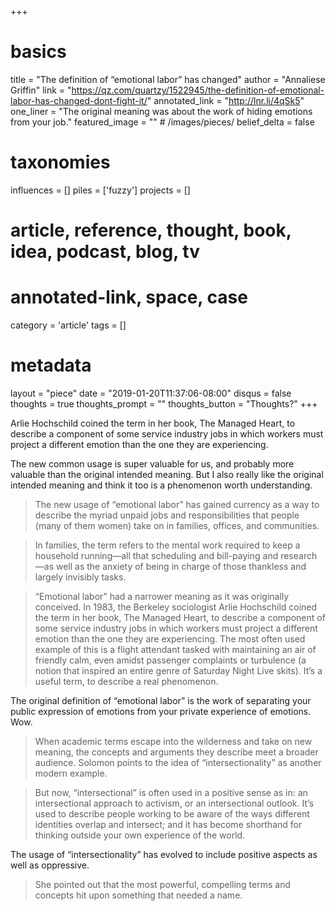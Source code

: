 +++
# basics
title     		 	= "The definition of “emotional labor” has changed"
author 					= "Annaliese Griffin"
link 						= "https://qz.com/quartzy/1522945/the-definition-of-emotional-labor-has-changed-dont-fight-it/"
annotated_link  = "http://lnr.li/4qSk5"
one_liner 		 	= "The original meaning was about the work of hiding emotions from your job."
featured_image 	= "" # /images/pieces/
belief_delta   	= false

# taxonomies
influences		 	= []
piles     		 	= ['fuzzy']
projects			 	= []

# article, reference, thought, book, idea, podcast, blog, tv
# annotated-link, space, case
category  		 	= 'article'
tags					 	= []

# metadata
layout	    	 	= "piece"
date 						= "2019-01-20T11:37:06-08:00"
disqus    		 	= false
thoughts			 	= true
thoughts_prompt = ""
thoughts_button = "Thoughts?"
+++

Arlie Hochschild coined the term in her book, The Managed Heart, to describe a component of some service industry jobs in which workers must project a different emotion than the one they are experiencing.

The new common usage is super valuable for us, and probably more valuable than the original intended meaning. But I also really like the original intended meaning and think it too is a phenomenon worth understanding. 

> The new usage of “emotional labor” has gained currency as a way to describe the myriad unpaid jobs and responsibilities that people (many of them women) take on in families, offices, and communities.

> In families, the term refers to the mental work required to keep a household running—all that scheduling and bill-paying and research—as well as the anxiety of being in charge of those thankless and largely invisibly tasks.

> “Emotional labor” had a narrower meaning as it was originally conceived. In 1983, the Berkeley sociologist Arlie Hochschild coined the term in her book, The Managed Heart, to describe a component of some service industry jobs in which workers must project a different emotion than the one they are experiencing. The most often used example of this is a flight attendant tasked with maintaining an air of friendly calm, even amidst passenger complaints or turbulence (a notion that inspired an entire genre of Saturday Night Live skits). It’s a useful term, to describe a real phenomenon.

The original definition of “emotional labor” is the work of separating your public expression of emotions from your private experience of emotions. Wow.

> When academic terms escape into the wilderness and take on new meaning, the concepts and arguments they describe meet a broader audience. Solomon points to the idea of “intersectionality” as another modern example.

> But now, “intersectional” is often used in a positive sense as in: an intersectional approach to activism, or an intersectional outlook. It’s used to describe people working to be aware of the ways different identities overlap and intersect; and it has become shorthand for thinking outside your own experience of the world.

The usage of “intersectionality” has evolved to include positive aspects as well as oppressive.

> She pointed out that the most powerful, compelling terms and concepts hit upon something that needed a name.

